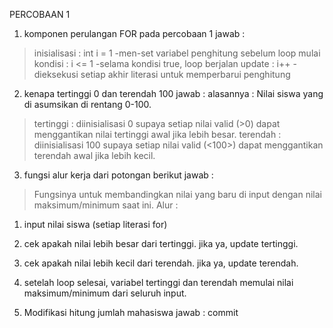 PERCOBAAN 1
1. komponen perulangan FOR pada percobaan 1
jawab : 
> inisialisasi : int i = 1 -men-set variabel penghitung sebelum loop mulai
> kondisi      : i <= 1    -selama kondisi true, loop berjalan
> update       : i++       -dieksekusi setiap akhir literasi untuk memperbarui penghitung

2. kenapa tertinggi 0 dan terendah 100
jawab :
alasannya : Nilai siswa yang di asumsikan di rentang 0-100.
> tertinggi : diinisialisasi 0 supaya setiap nilai valid (>0) dapat menggantikan nilai tertinggi awal jika lebih besar.
> terendah  : diinisialisasi 100 supaya setiap nilai valid (<100>) dapat menggantikan terendah awal jika lebih kecil.

3. fungsi alur kerja dari potongan berikut
jawab :
> Fungsinya untuk membandingkan nilai yang baru di input dengan nilai maksimum/minimum saat ini.
> Alur : 
  1. input nilai siswa (setiap literasi for)
  2. cek apakah nilai lebih besar dari tertinggi. jika ya, update tertinggi.
  3. cek apakah nilai lebih kecil dari terendah. jika ya, update terendah.
  4. setelah loop selesai, variabel tertinggi dan terendah memulai nilai maksimum/minimum dari seluruh input. 

4. Modifikasi hitung jumlah mahasiswa
jawab : commit